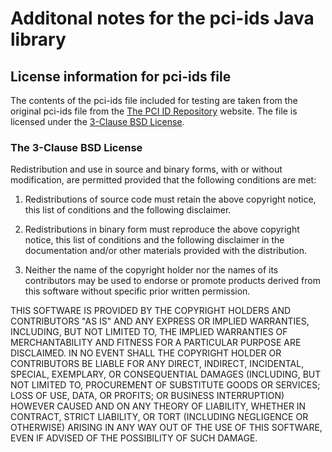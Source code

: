 # Additonal notes for the pci-ids Java library

## License information for pci-ids file

The contents of the pci-ids file included for testing are taken from the original pci-ids file from
the [The PCI ID Repository](https://pci-ids.ucw.cz/) website. The file is licensed under the
[3-Clause BSD License](https://opensource.org/licenses/BSD-3-Clause).

### The 3-Clause BSD License

Redistribution and use in source and binary forms, with or without modification, are permitted
provided that the following conditions are met:

1. Redistributions of source code must retain the above copyright notice, this list of conditions 
and the following disclaimer.

2. Redistributions in binary form must reproduce the above copyright notice, this list of conditions
and the following disclaimer in the documentation and/or other materials provided with the 
distribution.

3. Neither the name of the copyright holder nor the names of its contributors may be used to endorse
or promote products derived from this software without specific prior written permission.

THIS SOFTWARE IS PROVIDED BY THE COPYRIGHT HOLDERS AND CONTRIBUTORS "AS IS" AND ANY EXPRESS OR 
IMPLIED WARRANTIES, INCLUDING, BUT NOT LIMITED TO, THE IMPLIED WARRANTIES OF MERCHANTABILITY AND 
FITNESS FOR A PARTICULAR PURPOSE ARE DISCLAIMED. IN NO EVENT SHALL THE COPYRIGHT HOLDER OR 
CONTRIBUTORS BE LIABLE FOR ANY DIRECT, INDIRECT, INCIDENTAL, SPECIAL, EXEMPLARY, OR CONSEQUENTIAL 
DAMAGES (INCLUDING, BUT NOT LIMITED TO, PROCUREMENT OF SUBSTITUTE GOODS OR SERVICES; LOSS OF USE, 
DATA, OR PROFITS; OR BUSINESS INTERRUPTION) HOWEVER CAUSED AND ON ANY THEORY OF LIABILITY, WHETHER 
IN CONTRACT, STRICT LIABILITY, OR TORT (INCLUDING NEGLIGENCE OR OTHERWISE) ARISING IN ANY WAY OUT 
OF THE USE OF THIS SOFTWARE, EVEN IF ADVISED OF THE POSSIBILITY OF SUCH DAMAGE.